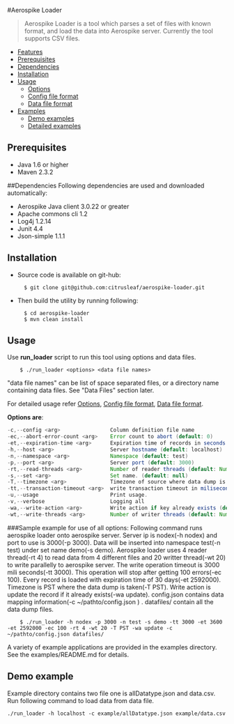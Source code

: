 #Aerospike Loader
> Aerospike Loader is a tool which parses a set of files with known format, and load the data into Aerospike server. Currently the tool supports CSV files.

- [Features](doc/features.md)
- [Prerequisites](#Prerequisites)
- [Dependencies](#Dependencies)
- [Installation](#Installation)
- [Usage](#Usage)
    - [Options](doc/options.md)
    - [Config file format](doc/configformat.md)
    - [Data file format](doc/datafileformat.md)
- [Examples](doc/examples.md)
    - [Demo examples](#demoexample)
    - [Detailed examples](doc/examples.md)

<a name="Prerequisites"></a>
## Prerequisites
* Java 1.6 or higher
* Maven 2.3.2

<a name="Dependencies"></a>
##Dependencies
Following dependencies are used and downloaded automatically:
* Aerospike Java client 3.0.22 or greater
* Apache commons cli 1.2
* Log4j 1.2.14
* Junit 4.4
* Json-simple 1.1.1

<a name="Installation"></a>
## Installation
* Source code is available on git-hub:

        $ git clone git@github.com:citrusleaf/aerospike-loader.git

* Then build the utility by running following:

        $ cd aerospike-loader
        $ mvn clean install

<a name="Usage"></a>
## Usage
Use **run_loader** script to run this tool using options and data files.  
    
        $ ./run_loader <options> <data file names>
"data file names" can be list of space separated files, or a directory name containing data files. See "Data Files" section later.

For detailed usage refer [Options](doc/options.md), [Config file format](doc/configformat.md), [Data file format](doc/datafileformat.md).


__Options are__:

``` java
-c,--config <arg>                Column definition file name
-ec,--abort-error-count <arg>    Error count to abort (default: 0)
-et,--expiration-time <arg>      Expiration time of records in seconds (default: never expire)
-h,--host <arg>                  Server hostname (default: localhost)
-n,--namespace <arg>             Namespace (default: test)
-p,--port <arg>                  Server port (default: 3000)
-rt,--read-threads <arg>         Number of reader threads (default: Number of cores * 1)
-s,--set <arg>                   Set name. (default: null)
-T,--timezone <arg>              Timezone of source where data dump is taken (default: local timezone)
-tt,--transaction-timeout <arg>  write transaction timeout in miliseconds(default: No timeout)
-u,--usage                       Print usage.
-v,--verbose                     Logging all
-wa,--write-action <arg>         Write action if key already exists (default: update)
-wt,--write-threads <arg>        Number of writer threads (default: Number of cores * 5)

```

###Sample example for use of all options:
Following command runs aerospike loader onto aerospike server. Server ip is nodex(-h nodex) and port to use is 3000(-p 3000). Data will be inserted into namespace test(-n test) under set name demo(-s demo). Aerospike loader uses 4 reader thread(-rt 4) to read data from 4 different files and 20 writter thread(-wt 20) to write parallelly to aerospike server. The write operation timeout is 3000 mili seconds(-tt 3000). This operation will stop after getting 100 errors(-ec 100). Every record is loaded with expiration time of 30 days(-et 2592000). Timezone is PST where the data dump is taken(-T PST). Write action is update the record if it already exists(-wa update). config.json contains data mapping information(-c ~/pathto/config.json ) . datafiles/ contain all the data dump files.

        $ ./run_loader -h nodex -p 3000 -n test -s demo -tt 3000 -et 3600 -et 2592000 -ec 100 -rt 4 -wt 20 -T PST -wa update -c ~/pathto/config.json datafiles/

A variety of example applications are provided in the examples directory. See the examples/README.md for details.


<a name="demoexample"></a>
## Demo example
Example directory contains two file one is allDatatype.json and data.csv. Run following command to load data from data file.

    ./run_loader -h localhost -c example/allDatatype.json example/data.csv


